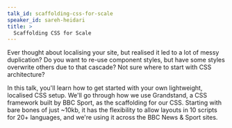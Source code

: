 ```yaml
---
talk_id: scaffolding-css-for-scale
speaker_id: sareh-heidari
title: >
  Scaffolding CSS for Scale
---
```


<p>Ever thought about localising your site, but realised it led to a lot
of messy duplication? Do you want to re-use component styles, but have
some styles overwrite others due to that cascade? Not sure where to
start with CSS architecture?</p>

<p>In this talk, you'll learn how to get started with your own lightweight,
localised CSS setup. We'll go through how we use Grandstand, a CSS
framework built by BBC Sport, as the scaffolding for our CSS. Starting
with bare bones of just ~10kb, it has the flexibility to allow layouts
in 10 scripts for 20+ languages, and we're using it across the BBC
News & Sport sites.</p>
